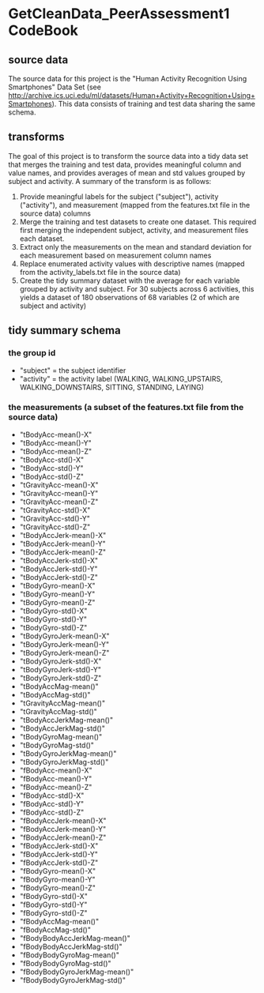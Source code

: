 # GetCleanData_PeerAssessment1 CodeBook

## source data
The source data for this project is the "Human Activity Recognition Using Smartphones" Data Set (see http://archive.ics.uci.edu/ml/datasets/Human+Activity+Recognition+Using+Smartphones).  This data consists of training and test data sharing the same schema.

## transforms
The goal of this project is to transform the source data into a tidy data set that merges the training and test data, provides meaningful column and value names, and provides averages of mean and std values grouped by subject and activity.  A summary of the transform is as follows:

1. Provide meaningful labels for the subject ("subject"), activity ("activity"), and measurement (mapped from the features.txt file in the source data) columns
2. Merge the training and test datasets to create one dataset.  This required first merging the independent subject, activity, and measurement files each dataset.
3. Extract only the measurements on the mean and standard deviation for each measurement based on measurement column names
4. Replace enumerated activity values with descriptive names (mapped from the activity_labels.txt file in the source data)
5. Create the tidy summary dataset with the average for each variable grouped by activity and subject.  For 30 subjects across 6 activities, this yields a dataset of 180 observations of 68 variables (2 of which are subject and activity)

## tidy summary schema

### the group id
- "subject"   =   the subject identifier
- "activity"  =   the activity label (WALKING, WALKING_UPSTAIRS, WALKING_DOWNSTAIRS, SITTING, STANDING, LAYING)

### the measurements (a subset of the features.txt file from the source data)
- "tBodyAcc-mean()-X"
- "tBodyAcc-mean()-Y"
- "tBodyAcc-mean()-Z"
- "tBodyAcc-std()-X"
- "tBodyAcc-std()-Y"
- "tBodyAcc-std()-Z"
- "tGravityAcc-mean()-X"
- "tGravityAcc-mean()-Y"
- "tGravityAcc-mean()-Z"
- "tGravityAcc-std()-X"
- "tGravityAcc-std()-Y"
- "tGravityAcc-std()-Z"
- "tBodyAccJerk-mean()-X"
- "tBodyAccJerk-mean()-Y"
- "tBodyAccJerk-mean()-Z"
- "tBodyAccJerk-std()-X"
- "tBodyAccJerk-std()-Y"
- "tBodyAccJerk-std()-Z"
- "tBodyGyro-mean()-X"
- "tBodyGyro-mean()-Y"
- "tBodyGyro-mean()-Z"
- "tBodyGyro-std()-X"
- "tBodyGyro-std()-Y"
- "tBodyGyro-std()-Z"
- "tBodyGyroJerk-mean()-X"
- "tBodyGyroJerk-mean()-Y"
- "tBodyGyroJerk-mean()-Z"
- "tBodyGyroJerk-std()-X"
- "tBodyGyroJerk-std()-Y"
- "tBodyGyroJerk-std()-Z"
- "tBodyAccMag-mean()"
- "tBodyAccMag-std()"
- "tGravityAccMag-mean()"
- "tGravityAccMag-std()"
- "tBodyAccJerkMag-mean()"
- "tBodyAccJerkMag-std()"
- "tBodyGyroMag-mean()"
- "tBodyGyroMag-std()"
- "tBodyGyroJerkMag-mean()"
- "tBodyGyroJerkMag-std()"
- "fBodyAcc-mean()-X"
- "fBodyAcc-mean()-Y"
- "fBodyAcc-mean()-Z"
- "fBodyAcc-std()-X"
- "fBodyAcc-std()-Y"
- "fBodyAcc-std()-Z"
- "fBodyAccJerk-mean()-X"
- "fBodyAccJerk-mean()-Y"
- "fBodyAccJerk-mean()-Z"
- "fBodyAccJerk-std()-X"
- "fBodyAccJerk-std()-Y"
- "fBodyAccJerk-std()-Z"
- "fBodyGyro-mean()-X"
- "fBodyGyro-mean()-Y"
- "fBodyGyro-mean()-Z"
- "fBodyGyro-std()-X"
- "fBodyGyro-std()-Y"
- "fBodyGyro-std()-Z"
- "fBodyAccMag-mean()"
- "fBodyAccMag-std()"
- "fBodyBodyAccJerkMag-mean()" 
- "fBodyBodyAccJerkMag-std()"
- "fBodyBodyGyroMag-mean()"
- "fBodyBodyGyroMag-std()"
- "fBodyBodyGyroJerkMag-mean()"
- "fBodyBodyGyroJerkMag-std()"
